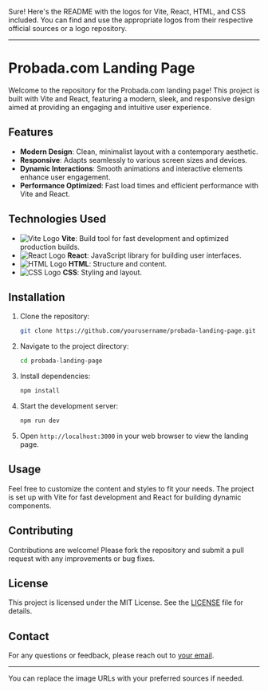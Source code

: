 Sure! Here's the README with the logos for Vite, React, HTML, and CSS included. You can find and use the appropriate logos from their respective official sources or a logo repository.

---

# Probada.com Landing Page

Welcome to the repository for the Probada.com landing page! This project is built with Vite and React, featuring a modern, sleek, and responsive design aimed at providing an engaging and intuitive user experience.

## Features

- **Modern Design**: Clean, minimalist layout with a contemporary aesthetic.
- **Responsive**: Adapts seamlessly to various screen sizes and devices.
- **Dynamic Interactions**: Smooth animations and interactive elements enhance user engagement.
- **Performance Optimized**: Fast load times and efficient performance with Vite and React.

## Technologies Used

- ![Vite Logo](https://vitejs.dev/logo.svg) **Vite**: Build tool for fast development and optimized production builds.
- ![React Logo](https://reactjs.org/logo-og.png) **React**: JavaScript library for building user interfaces.
- ![HTML Logo](https://upload.wikimedia.org/wikipedia/commons/6/61/HTML5_logo_and_wordmark.svg) **HTML**: Structure and content.
- ![CSS Logo](https://upload.wikimedia.org/wikipedia/commons/6/62/CSS3_logo.svg) **CSS**: Styling and layout.

## Installation

1. Clone the repository:
   ```bash
   git clone https://github.com/yourusername/probada-landing-page.git
   ```
2. Navigate to the project directory:
   ```bash
   cd probada-landing-page
   ```
3. Install dependencies:
   ```bash
   npm install
   ```
4. Start the development server:
   ```bash
   npm run dev
   ```
5. Open `http://localhost:3000` in your web browser to view the landing page.

## Usage

Feel free to customize the content and styles to fit your needs. The project is set up with Vite for fast development and React for building dynamic components.

## Contributing

Contributions are welcome! Please fork the repository and submit a pull request with any improvements or bug fixes.

## License

This project is licensed under the MIT License. See the [LICENSE](LICENSE) file for details.

## Contact

For any questions or feedback, please reach out to [your email](mailto:your.email@example.com).

---

You can replace the image URLs with your preferred sources if needed.
